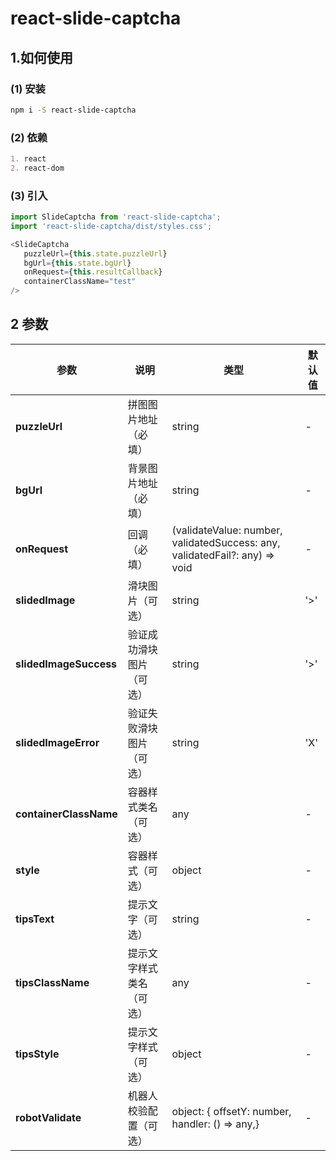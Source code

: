 # react-slide-captcha

## 1.如何使用

### (1) 安装

```bash
npm i -S react-slide-captcha
```

### (2) 依赖

```markdown
1. react 
2. react-dom
```

### (3) 引入

```javascript
import SlideCaptcha from 'react-slide-captcha';
import 'react-slide-captcha/dist/styles.css';

<SlideCaptcha
   puzzleUrl={this.state.puzzleUrl}
   bgUrl={this.state.bgUrl}
   onRequest={this.resultCallback}
   containerClassName="test"
/>
```

## 2 参数


| 参数 | 说明 | 类型 | 默认值|
| ------ | ------ | ------ |----------|
| **puzzleUrl** | 拼图图片地址（必填） | string | - |
| **bgUrl** | 背景图片地址（必填） | string | - |
| **onRequest** | 回调（必填）  | (validateValue: number, validatedSuccess: any, validatedFail?: any) => void| - |
| **slidedImage** | 滑块图片（可选）  | string | '>' |
| **slidedImageSuccess** | 验证成功滑块图片（可选） | string |  '>'
| **slidedImageError** | 验证失败滑块图片（可选） | string | 'X'
| **containerClassName** | 容器样式类名（可选） | any | -|
| **style**| 容器样式（可选） | object | - |
| **tipsText**| 提示文字（可选） | string | - |
| **tipsClassName** | 提示文字样式类名（可选） | any | -|
| **tipsStyle**| 提示文字样式（可选） | object | - |
| **robotValidate**| 机器人校验配置（可选） | object: {  offsetY: number, handler: () => any,} | - |

